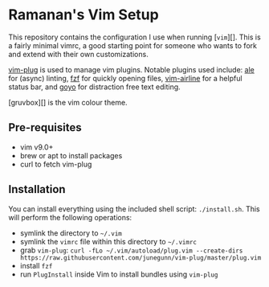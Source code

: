 # Ramanan's Vim Setup

This repository contains the configuration I use when running [`vim`][]. This
is a fairly minimal vimrc, a good starting point for someone who wants to fork
and extend with their own customizations.

[vim-plug][] is used to manage vim plugins. Notable plugins used include:
[ale] for (async) linting, [fzf][] for quickly opening files,
[vim-airline][] for a helpful status bar, and [goyo][] for distraction
free text editing. 

[gruvbox][] is the vim colour theme.

## Pre-requisites

- vim v9.0+
- brew or apt to install packages
- curl to fetch vim-plug

## Installation

You can install everything using the included shell script: `./install.sh`.
This will perform the following operations:

 - symlink the directory to `~/.vim`
 - symlink the `vimrc` file within this directory to `~/.vimrc`
 - grab `vim-plug`: `curl -fLo ~/.vim/autoload/plug.vim --create-dirs https://raw.githubusercontent.com/junegunn/vim-plug/master/plug.vim`
 - install `fzf`
 - run `PlugInstall` inside Vim to install bundles using `vim-plug`
 

[vim]: https://www.vim.org/
[vim-plug]: https://junegunn.github.io/vim-plug/
[ale]: https://github.com/dense-analysis/ale
[fzf]: https://github.com/junegunn/fzf
[vim-airline]: https://github.com/vim-airline/vim-airline
[goyo]: https://github.com/junegunn/goyo.vim
